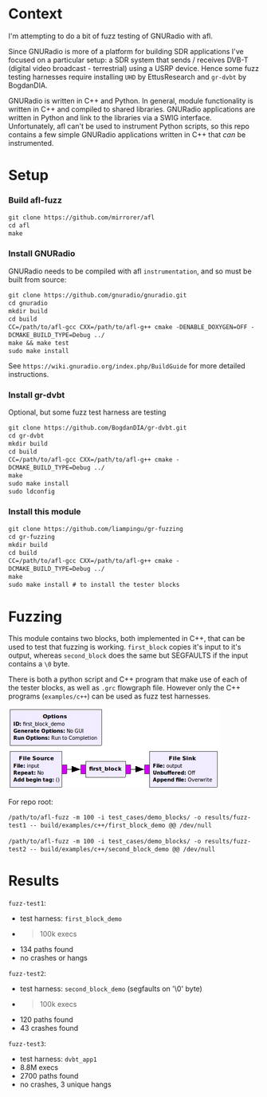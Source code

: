 # Context

I'm attempting to do a bit of fuzz testing of GNURadio with afl.

Since GNURadio is more of a platform for building SDR applications I've focused on a particular setup: a SDR system that sends / receives DVB-T (digital video broadcast - terrestrial) using a USRP device. Hence some fuzz testing harnesses require installing `UHD` by EttusResearch and `gr-dvbt` by BogdanDIA. 

GNURadio is written in C++ and Python. In general, module functionality is written in C++ and compiled to shared libraries. GNURadio applications are written in Python and link to the libraries via a SWIG interface. Unfortunately, afl can't be used to instrument Python scripts, so this repo contains a few simple GNURadio applications written in C++ that *can* be instrumented.

# Setup

### Build afl-fuzz

```
git clone https://github.com/mirrorer/afl
cd afl
make
```

### Install GNURadio

GNURadio needs to be compiled with afl `instrumentation`, and so must be built from source:

```
git clone https://github.com/gnuradio/gnuradio.git
cd gnuradio
mkdir build
cd build
CC=/path/to/afl-gcc CXX=/path/to/afl-g++ cmake -DENABLE_DOXYGEN=OFF -DCMAKE_BUILD_TYPE=Debug ../
make && make test
sudo make install
```

See `https://wiki.gnuradio.org/index.php/BuildGuide` for more detailed instructions.

### Install gr-dvbt

Optional, but some fuzz test harness are testing 

```
git clone https://github.com/BogdanDIA/gr-dvbt.git
cd gr-dvbt
mkdir build
cd build
CC=/path/to/afl-gcc CXX=/path/to/afl-g++ cmake -DCMAKE_BUILD_TYPE=Debug ../
make
sudo make install
sudo ldconfig
```

### Install this module

```
git clone https://github.com/liampingu/gr-fuzzing
cd gr-fuzzing
mkdir build
cd build
CC=/path/to/afl-gcc CXX=/path/to/afl-g++ cmake -DCMAKE_BUILD_TYPE=Debug ../
make
sudo make install # to install the tester blocks
```

# Fuzzing

This module contains two blocks, both implemented in C++, that can be used to test that fuzzing is working. `first_block` copies it's input to it's output, whereas `second_block` does the same but SEGFAULTS if the input contains a `\0` byte. 

There is both a python script and C++ program that make use of each of the tester blocks, as well as `.grc` flowgraph file. However only the C++ programs (`examples/c++`) can be used as fuzz test harnesses.

![alt text](pics/first_block_demo_flowgraph.png "GRC flowgraph for the first tester block")

For repo root: 
```
/path/to/afl-fuzz -m 100 -i test_cases/demo_blocks/ -o results/fuzz-test1 -- build/examples/c++/first_block_demo @@ /dev/null

/path/to/afl-fuzz -m 100 -i test_cases/demo_blocks/ -o results/fuzz-test2 -- build/examples/c++/second_block_demo @@ /dev/null
```

# Results

`fuzz-test1`: 
- test harness: `first_block_demo`
- > 100k execs
- 134 paths found
- no crashes or hangs

`fuzz-test2`:
- test harness: `second_block_demo` (segfaults on '\0' byte)
- > 100k execs
- 120 paths found
- 43 crashes found

`fuzz-test3`:
- test harness: `dvbt_app1`
- 8.8M execs
- 2700 paths found
- no crashes, 3 unique hangs
